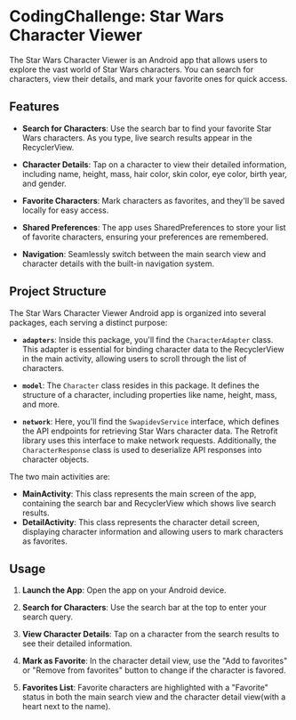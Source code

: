 # CodingChallenge: Star Wars Character Viewer
The Star Wars Character Viewer is an Android app that allows users to explore the vast world of Star Wars characters. You can search for characters, view their details, and mark your favorite ones for quick access. 
## Features

- **Search for Characters**: Use the search bar to find your favorite Star Wars characters. As you type, live search results appear in the RecyclerView.

- **Character Details**: Tap on a character to view their detailed information, including name, height, mass, hair color, skin color, eye color, birth year, and gender.

- **Favorite Characters**: Mark characters as favorites, and they'll be saved locally for easy access.

- **Shared Preferences**: The app uses SharedPreferences to store your list of favorite characters, ensuring your preferences are remembered.

- **Navigation**: Seamlessly switch between the main search view and character details with the built-in navigation system.

## Project Structure

The Star Wars Character Viewer Android app is organized into several packages, each serving a distinct purpose:

- **`adapters`**: Inside this package, you'll find the `CharacterAdapter` class. This adapter is essential for binding character data to the RecyclerView in the main activity, allowing users to scroll through the list of characters.

- **`model`**: The `Character` class resides in this package. It defines the structure of a character, including properties like name, height, mass, and more.
  
- **`network`**: Here, you'll find the `SwapidevService` interface, which defines the API endpoints for retrieving Star Wars character data. The Retrofit library uses this interface to make network requests. Additionally, the `CharacterResponse` class is used to deserialize API responses into character objects.

The two main activities are:
- **MainActivity**: This class represents the main screen of the app, containing the search bar and RecyclerView which shows live search results.
- **DetailActivity**: This class represents the character detail screen, displaying character information and allowing users to mark characters as favorites.
 
## Usage

1. **Launch the App**: Open the app on your Android device.

2. **Search for Characters**: Use the search bar at the top to enter your search query.

3. **View Character Details**: Tap on a character from the search results to see their detailed information.
 
4. **Mark as Favorite**: In the character detail view, use the "Add to favorites" or "Remove from favorites" button to change if the character is favored.

5. **Favorites List**: Favorite characters are highlighted with a "Favorite" status in both the main search view and the character detail view(with a heart next to the name).
